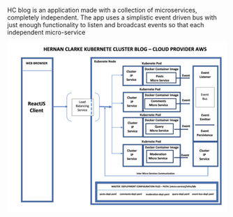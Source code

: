 HC blog is an application made with a collection of microservices, completely independent. The app uses a simplistic event driven bus with just enough functionality to listen and broadcast events so that each independent micro-service 

![Alt text](kubernetecluster.png)
